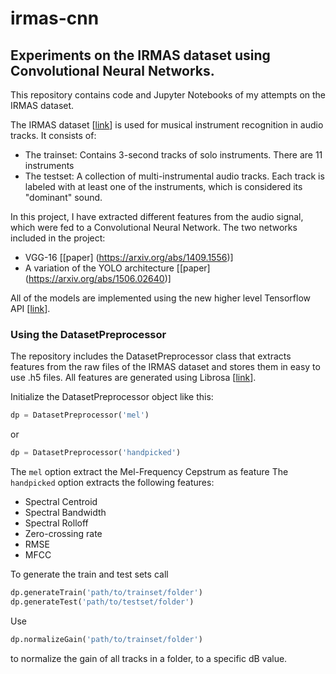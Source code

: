 # irmas-cnn
## Experiments on the IRMAS dataset using Convolutional Neural Networks.

This repository contains code and Jupyter Notebooks of my attempts on the IRMAS dataset.

The IRMAS dataset [[link](https://www.upf.edu/web/mtg/irmas)] is used for musical instrument recognition in audio tracks. It consists of:

- The trainset: Contains 3-second tracks of solo instruments. There are 11 instruments
- The testset: A collection of multi-instrumental audio tracks. Each track is labeled with at least one of the instruments, which is considered its "dominant" sound.

In this project, I have extracted different features from the audio signal, which were fed to a Convolutional Neural Network. The two networks included in the project:

- VGG-16 [[paper] (https://arxiv.org/abs/1409.1556)]
- A variation of the YOLO architecture [[paper] (https://arxiv.org/abs/1506.02640)]

All of the models are implemented using the new higher level Tensorflow API [[link](https://www.tensorflow.org/programmers_guide/#high_level_apis)].

### Using the DatasetPreprocessor

The repository includes the DatasetPreprocessor class that extracts features from the raw files of the IRMAS dataset and stores them in easy to use .h5 files. All features are generated using Librosa [[link](https://librosa.github.io/)].

Initialize the DatasetPreprocessor object like this:

``` Python
dp = DatasetPreprocessor('mel')
```

or

``` Python
dp = DatasetPreprocessor('handpicked')
```

The ```mel``` option extract the Mel-Frequency Cepstrum as feature
The ```handpicked``` option extracts the following features:

- Spectral Centroid
- Spectral Bandwidth
- Spectral Rolloff
- Zero-crossing rate
- RMSE
- MFCC

To generate the train and test sets call
``` Python
dp.generateTrain('path/to/trainset/folder')
dp.generateTest('path/to/testset/folder')
```

Use
``` Python
dp.normalizeGain('path/to/trainset/folder')
```

to normalize the gain of all tracks in a folder, to a specific dB value.
